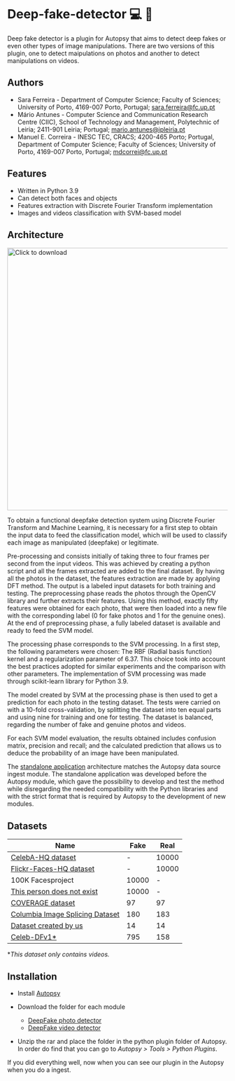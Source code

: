 # Deep-fake-detector :computer: :mag_right:

Deep fake detector is a plugin for Autopsy that aims to detect deep fakes or even other types of image manipulations.
There are two versions of this plugin, one to detect maipulations on photos and another to detect manipulations on videos.

## Authors

- Sara Ferreira - Department of Computer Science; Faculty of Sciences; University of Porto, 4169-007 Porto, Portugal; sara.ferreira@fc.up.pt
- Mário Antunes - Computer Science and Communication Research Centre (CIIC), School of Technology and Management, Polytechnic of Leiria; 2411-901 Leiria; Portugal; mario.antunes@ipleiria.pt
- Manuel E. Correira - INESC TEC, CRACS; 4200-465 Porto; Portugal, Department of Computer Science; Faculty of Sciences; University of Porto, 4169-007 Porto, Portugal;  mdcorrei@fc.up.pt

## Features

- Written in Python 3.9 
- Can detect both faces and objects
- Features extraction with Discrete Fourier Transform implementation
- Images and videos classification with SVM-based model

## Architecture

<img src="https://github.com/saraferreirascf/Deep-fake-detector/blob/main/images/arquitetura-geral.png" alt="Click to download" width="600"/>

To obtain a functional deepfake detection system using Discrete Fourier Transform and Machine Learning, it is necessary for a first step to obtain the input data to feed the classification model, which will be used to classify each image as manipulated (deepfake) or legitimate. 

Pre-processing and consists initially of taking three to four frames per second from the input videos. This was achieved by creating a python script and all the frames extracted are added to the final dataset.
By having all the photos in the dataset, the features extraction are made by applying DFT method. The output is a labeled input datasets for both training and testing. The preprocessing phase reads the photos through the OpenCV library and further extracts their features. Using this method, exactly fifty features were obtained for each photo, that were then loaded into a new file with the corresponding label (0 for fake photos and 1 for the genuine ones). At the end of preprocessing phase, a fully labeled dataset is available and ready to feed the SVM model.

The processing phase corresponds to the SVM processing. In a first step, the following parameters were chosen: The RBF (Radial basis function) kernel and a regularization parameter of 6.37. This choice took into account the best practices adopted for similar experiments and the comparison with other parameters.
The implementation of SVM processing was made through scikit-learn library for Python 3.9.

The model created by SVM at the processing phase is then used to get a prediction for each photo in the testing dataset. The tests were carried on with a 10-fold cross-validation, by splitting the dataset into ten equal parts and using nine for training and one for testing. The dataset is balanced, regarding the number of fake and genuine photos and videos.

For each SVM model evaluation, the results obtained includes confusion matrix, precision and recall; and the calculated prediction that allows us to deduce the probability of an image have been manipulated.

The <a href="https://github.com/saraferreirascf/Deep-fake-detector/tree/main/Standalone_app" target="_blank">standalone application</a> architecture matches the Autopsy data source ingest module. The standalone application was developed before the Autopsy module, which gave the possibility to develop and test the method while disregarding the needed compatibility with the Python libraries and with the strict format that is required by Autopsy to the development of new modules.

## Datasets

| Name  |  Fake | Real | 
| ----------- | ----------- | ----------- | 
| <a href="https://arxiv.org/abs/1710.10196" target="_blank">CelebA-HQ dataset</a> |   -     | 10000 | 
| <a href="https://arxiv.org/abs/1812.04948" target="_blank">Flickr-Faces-HQ dataset </a>   | -       | 10000 | jewknjrw |
| 100K Facesproject | 10000 | - | njbhjebhr |
| <a href="https://thispersondoesnotexist.com/" target="_blank">This person does not exist </a> | 10000 | - | wehwu |
| <a href="https://github.com/wenbihan/coverage" target="_blank">COVERAGE dataset </a> | 97| 97| jehbrb|
| <a href="https://www.ee.columbia.edu/ln/dvmm/downloads/AuthSplicedDataSet/AuthSplicedDataSet.htm" target="_blank">Columbia Image Splicing Dataset </a> | 180 | 183 | hegrher |
| <a href="https://uporto-my.sharepoint.com/:f:/g/personal/up201606726_up_pt/ElCayyzNd5tMkvCbIFwjtrsBMiuuHpSR10iV8S5Tj5_vBw?e=9U2SFG" target="_blank">Dataset created by us </a> | 14 | 14 | jerherw |
| <a href="https://arxiv.org/abs/1909.12962" target="_blank">Celeb-DFv1* </a> | 795 | 158 | hebghweb|  

**This dataset only contains videos.*

<!--a href="https://www.autopsy.com/download/" target="_blank">Here</a>, it is possible to find the compilation of all datasets.-->


## Installation

- Install <a href="https://www.autopsy.com/download/" target="_blank">Autopsy</a><br/>

<!--After that, you need to download our detector. Click on your prefered software in order to get the correct version for you.<br/>-->


<!--| Windows       | OSX           | Linux  |
| ------------- |:-------------:| -----:|
| <img src="https://github.com/saraferreirascf/Deep-fake-detector/blob/main/images/windows.png" alt="Click to download" width="50" href="https://www.autopsy.com/download/" /> | <img src="https://github.com/saraferreirascf/Deep-fake-detector/blob/main/images/apple.png" alt="Click to download" width="50" href="https://www.autopsy.com/download/"/> | <img src="https://github.com/saraferreirascf/Deep-fake-detector/blob/main/images/linux.png" alt="Click to download" width="50" href="https://www.autopsy.com/download/"/> |-->

- Download the folder for each module
  - <a href="https://github.com/saraferreirascf/Deep-fake-detector/tree/main/deepfake_photo" target="_blank">DeepFake photo detector</a><br/>
  - <a href="https://github.com/saraferreirascf/Deep-fake-detector/tree/main/deepfake_video" target="_blank">DeepFake video detector</a><br/>

- Unzip the rar and place the folder in the python plugin folder of Autopsy. In order do find that you can go to *Autopsy > Tools > Python Plugins*.

If you did everything well, now when you can see our plugin in the Autopsy when you do a ingest.

<!--## Demo-->


